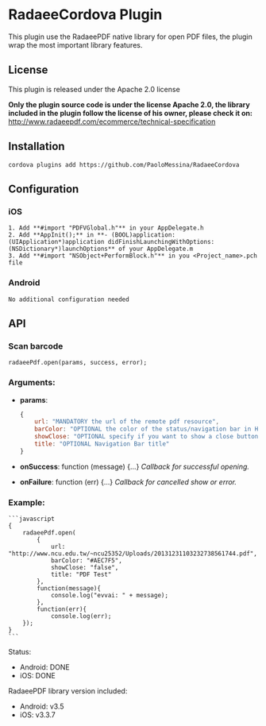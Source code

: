 # RadaeeCordova Plugin

This plugin use the RadaeePDF native library for open PDF files, the plugin wrap the most important library features.
    
## License

This plugin is released under the Apache 2.0 license

**Only the plugin source code is under the license Apache 2.0, the library included in the plugin follow the license of his owner, please check it on:**
http://www.radaeepdf.com/ecommerce/technical-specification

## Installation

    cordova plugins add https://github.com/PaoloMessina/RadaeeCordova
    
## Configuration

### iOS

	1. Add **#import "PDFVGlobal.h"** in your AppDelegate.h
	2. Add **AppInit();** in **- (BOOL)application:(UIApplication*)application didFinishLaunchingWithOptions:(NSDictionary*)launchOptions** of your AppDelegate.m
	3. Add **#import "NSObject+PerformBlock.h"** in you <Project_name>.pch file

### Android

	No additional configuration needed

## API

### Scan barcode

	radaeePdf.open(params, success, error);
	
### Arguments:

- **params**:

    ```javascript
    {
    	url: "MANDATORY the url of the remote pdf resource", 
		barColor: "OPTIONAL the color of the status/navigation bar in HEX format es: #AEC7F5", 
		showClose: "OPTIONAL specify if you want to show a close button, otherwise will be visible the bacj button default: true", 
		title: "OPTIONAL Navigation Bar title"
    }
    ```

- **onSuccess**: function (message) {...} _Callback for successful opening._
- **onFailure**: function (err) {...} _Callback for cancelled show or error._

### Example:

    ```javascript
    {
		radaeePdf.open(
			{
				url: "http://www.ncu.edu.tw/~ncu25352/Uploads/20131231103232738561744.pdf", 
				barColor: "#AEC7F5", 
				showClose: "false", 
				title: "PDF Test"
			},
			function(message){ 
				console.log("evvai: " + message); 
			},
			function(err){ 
				console.log(err); 
		});
    }
    ```

Status:

- Android: DONE
- iOS: DONE

RadaeePDF library version included:
- Android: v3.5
- iOS:     v3.3.7
